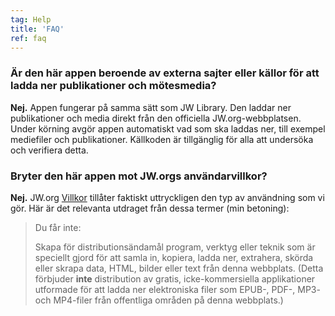 ```yaml
---
tag: Help
title: 'FAQ'
ref: faq
---
```


### Är den här appen beroende av externa sajter eller källor för att ladda ner publikationer och mötesmedia?

**Nej.** Appen fungerar på samma sätt som JW Library. Den laddar ner publikationer och media direkt från den officiella JW.org-webbplatsen. Under körning avgör appen automatiskt vad som ska laddas ner, till exempel mediefiler och publikationer. Källkoden är tillgänglig för alla att undersöka och verifiera detta.

### Bryter den här appen mot JW.orgs användarvillkor?

**Nej.** JW.org [Villkor](https://www.jw.org/finder?docid=1011511&prefer=content) tillåter faktiskt uttryckligen den typ av användning som vi gör. Här är det relevanta utdraget från dessa termer (min betoning):

> Du får inte:
>
> Skapa för distributionsändamål program, verktyg eller teknik som är speciellt gjord för att samla in, kopiera, ladda ner, extrahera, skörda eller skrapa data, HTML, bilder eller text från denna webbplats. (Detta förbjuder **inte** distribution av gratis, icke-kommersiella applikationer utformade för att ladda ner elektroniska filer som EPUB-, PDF-, MP3- och MP4-filer från offentliga områden på denna webbplats.)
